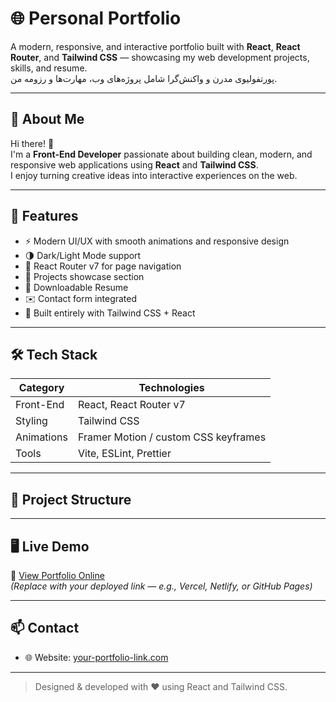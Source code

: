 # 🌐 Personal Portfolio

A modern, responsive, and interactive portfolio built with **React**, **React Router**, and **Tailwind CSS** — showcasing my web development projects, skills, and resume.  
پورتفولیوی مدرن و واکنش‌گرا
شامل پروژه‌های وب، مهارت‌ها و رزومه من.

---

## 🧠 About Me

Hi there! 👋  
I'm a **Front-End Developer** passionate about building clean, modern, and responsive web applications using **React** and **Tailwind CSS**.  
I enjoy turning creative ideas into interactive experiences on the web.

---

## 🚀 Features

- ⚡ Modern UI/UX with smooth animations and responsive design
- 🌗 Dark/Light Mode support
- 🧭 React Router v7 for page navigation
- 📁 Projects showcase section
- 📄 Downloadable Resume
- ✉️ Contact form integrated
- 🌈 Built entirely with Tailwind CSS + React

---

## 🛠️ Tech Stack

| Category   | Technologies                         |
| ---------- | ------------------------------------ |
| Front-End  | React, React Router v7               |
| Styling    | Tailwind CSS                         |
| Animations | Framer Motion / custom CSS keyframes |
| Tools      | Vite, ESLint, Prettier               |

---

## 🧩 Project Structure

---

## 🖥️ Live Demo

🔗 [View Portfolio Online](https://your-portfolio-demo-link.com)  
_(Replace with your deployed link — e.g., Vercel, Netlify, or GitHub Pages)_

---

## 📫 Contact

- 🌐 Website: [your-portfolio-link.com](https://your-portfolio-link.com)

---

> Designed & developed with ❤️ using React and Tailwind CSS.
